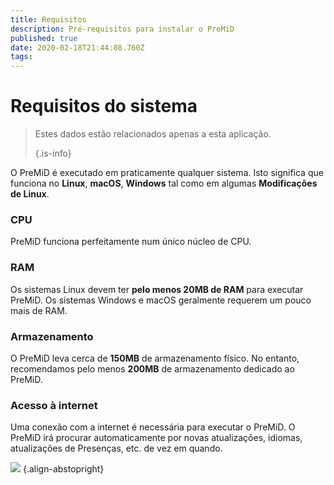 ```yaml
---
title: Requisitos
description: Pré-requisitos para instalar o PreMiD
published: true
date: 2020-02-18T21:44:08.760Z
tags: 
---
```


# Requisitos do sistema

> Estes dados estão relacionados apenas a esta aplicação. 
> 
> {.is-info}

O PreMiD é executado em praticamente qualquer sistema. Isto significa que funciona no **Linux**, **macOS**, **Windows** tal como em algumas **Modificações de Linux**.

### CPU
PreMiD funciona perfeitamente num único núcleo de CPU.

### RAM
Os sistemas Linux devem ter **pelo menos 20MB de RAM** para executar PreMiD. Os sistemas Windows e macOS geralmente requerem um pouco mais de RAM.

### Armazenamento
O PreMiD leva cerca de **150MB** de armazenamento físico. No entanto, recomendamos pelo menos **200MB** de armazenamento dedicado ao PreMiD.

### Acesso à internet
Uma conexão com a internet é necessária para executar o PreMiD. O PreMiD irá procurar automaticamente por novas atualizações, idiomas, atualizações de Presenças, etc. de vez em quando.

![](https://a.icons8.com/ViUXyjOj/f4tFww/svg.svg) {.align-abstopright}